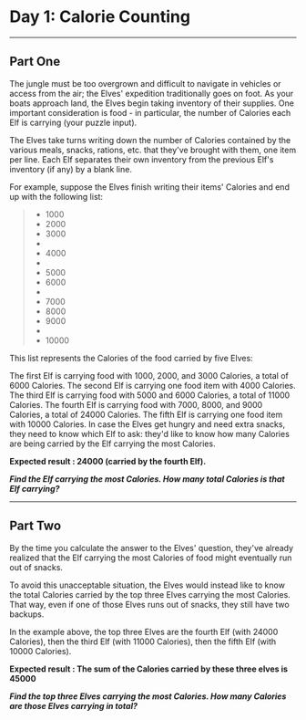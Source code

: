 # Day 1: Calorie Counting

***
## Part One
The jungle must be too overgrown and difficult to navigate in vehicles or access 
from the air; the Elves' expedition traditionally goes on foot. As your boats approach 
land, the Elves begin taking inventory of their supplies. One important consideration is 
food - in particular, the number of Calories each Elf is carrying (your puzzle input).

The Elves take turns writing down the number of Calories contained by the various meals, 
snacks, rations, etc. that they've brought with them, one item per line. Each Elf separates 
their own inventory from the previous Elf's inventory (if any) by a blank line.

For example, suppose the Elves finish writing their items' Calories and end up with the 
following list:

> - 1000
> - 2000
> - 3000
> - 
> - 4000
> - 
> - 5000
> - 6000
> - 
> - 7000
> - 8000
> - 9000
> - 
> - 10000

This list represents the Calories of the food carried by five Elves:

The first Elf is carrying food with 1000, 2000, and 3000 Calories, a total of 6000 Calories.
The second Elf is carrying one food item with 4000 Calories.
The third Elf is carrying food with 5000 and 6000 Calories, a total of 11000 Calories.
The fourth Elf is carrying food with 7000, 8000, and 9000 Calories, a total of 24000 Calories.
The fifth Elf is carrying one food item with 10000 Calories.
In case the Elves get hungry and need extra snacks, they need to know which Elf to ask: 
they'd like to know how many Calories are being carried by the Elf carrying the most Calories.

**Expected result : 24000 (carried by the fourth Elf).**

***Find the Elf carrying the most Calories. How many total Calories is that Elf carrying?***

***
## Part Two
By the time you calculate the answer to the Elves' question, they've already realized that the 
Elf carrying the most Calories of food might eventually run out of snacks.

To avoid this unacceptable situation, the Elves would instead like to know the total Calories 
carried by the top three Elves carrying the most Calories. That way, even if one of those 
Elves runs out of snacks, they still have two backups.

In the example above, the top three Elves are the fourth Elf (with 24000 Calories), then the 
third Elf (with 11000 Calories), then the fifth Elf (with 10000 Calories).

**Expected result : The sum of the Calories carried by these three elves is 45000**

***Find the top three Elves carrying the most Calories. How many Calories are those Elves 
carrying in total?***